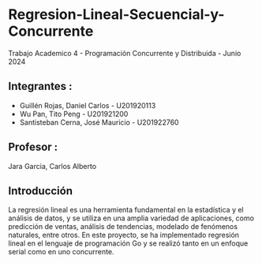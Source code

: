 # Regresion-Lineal-Secuencial-y-Concurrente

Trabajo Academico 4 - Programación Concurrente y Distribuida - Junio 2024

## Integrantes :
- Guillén Rojas, Daniel Carlos		- U201920113
- Wu Pan, Tito Peng 			- U201921200
- Santisteban Cerna, José Mauricio	- U201922760

## Profesor :
Jara Garcia, Carlos Alberto


## Introducción
La regresión lineal es una herramienta fundamental en la estadística y el análisis de datos, y se utiliza en una amplia variedad de aplicaciones, como predicción de ventas, análisis de tendencias, modelado de fenómenos naturales, entre otros. En este proyecto, se ha implementado regresión lineal en el lenguaje de programación Go y se realizó tanto en un enfoque serial como en uno concurrente.
